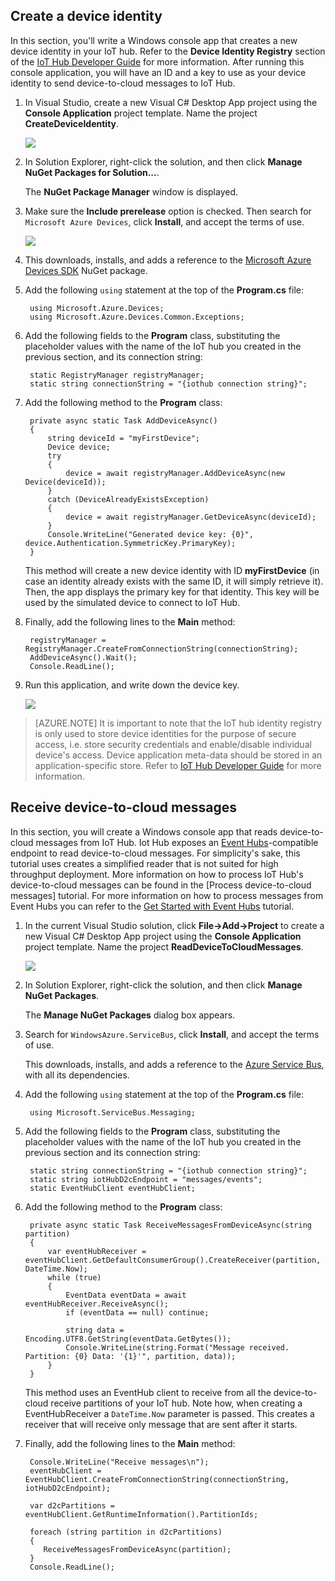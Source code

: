 ## Create a device identity

In this section, you'll write a Windows console app that creates a new device identity in your IoT hub. Refer to the **Device Identity Registry** section of the [IoT Hub Developer Guide][IoT Hub Developer Guide - Identity Registry] for more information. After running this console application, you will have an ID and a key to use as your device identity to send device-to-cloud messages to IoT Hub.

1. In Visual Studio, create a new Visual C# Desktop App project using the **Console  Application** project template. Name the project **CreateDeviceIdentity**.

	![][10]

2. In Solution Explorer, right-click the solution, and then click **Manage NuGet Packages for Solution...**.

	The **NuGet Package Manager** window is displayed.

3. Make sure the **Include prerelease** option is checked. Then search for `Microsoft Azure Devices`, click **Install**, and accept the terms of use.

	![][11]

4. This downloads, installs, and adds a reference to the [Microsoft Azure Devices SDK](https://www.nuget.org/packages/Microsoft.Azure.Devices/) NuGet package.

4. Add the following `using` statement at the top of the **Program.cs** file:

		using Microsoft.Azure.Devices;
        using Microsoft.Azure.Devices.Common.Exceptions;

5. Add the following fields to the **Program** class, substituting the placeholder values with the name of the IoT hub you created in the previous section, and its connection string:

		static RegistryManager registryManager;
        static string connectionString = "{iothub connection string}";

6. Add the following method to the **Program** class:

		private async static Task AddDeviceAsync()
        {
            string deviceId = "myFirstDevice";
            Device device;
            try
            {
                device = await registryManager.AddDeviceAsync(new Device(deviceId));
            }
            catch (DeviceAlreadyExistsException)
            {
                device = await registryManager.GetDeviceAsync(deviceId);
            }
            Console.WriteLine("Generated device key: {0}", device.Authentication.SymmetricKey.PrimaryKey);
        }

	This method will create a new device identity with ID **myFirstDevice** (in case an identity already exists with the same ID, it will simply retrieve it). Then, the app displays the primary key for that identity. This key will be used by the simulated device to connect to IoT Hub.

7. Finally, add the following lines to the **Main** method:

		registryManager = RegistryManager.CreateFromConnectionString(connectionString);
        AddDeviceAsync().Wait();
        Console.ReadLine();

8. Run this application, and write down the device key.

    ![][12]

> [AZURE.NOTE] It is important to note that the IoT hub identity registry is only used to store device identities for the purpose of secure access, i.e. store security credentials and enable/disable individual device's access. Device application meta-data should be stored in an application-specific store. Refer to [IoT Hub Developer Guide][IoT Hub Developer Guide - Identity Registry] for more information.

## Receive device-to-cloud messages

In this section, you will create a Windows console app that reads device-to-cloud messages from IoT Hub. Iot Hub exposes an [Event Hubs][Event Hubs Overview]-compatible endpoint to read device-to-cloud messages. For simplicity's sake, this tutorial uses creates a simplified reader that is not suited for high throughput deployment. More information on how to process IoT Hub's device-to-cloud messages can be found in the [Process device-to-cloud messages] tutorial. For more information on how to process messages from Event Hubs you can refer to the [Get Started with Event Hubs] tutorial.

1. In the current Visual Studio solution, click **File->Add->Project** to create a new Visual C# Desktop App project using the **Console  Application** project template. Name the project **ReadDeviceToCloudMessages**.

    ![][10]

2. In Solution Explorer, right-click the solution, and then click **Manage NuGet Packages**.

    The **Manage NuGet Packages** dialog box appears.

3. Search for `WindowsAzure.ServiceBus`, click **Install**, and accept the terms of use.

    This downloads, installs, and adds a reference to the [Azure Service Bus](https://www.nuget.org/packages/WindowsAzure.ServiceBus), with all its dependencies.

4. Add the following `using` statement at the top of the **Program.cs** file:

        using Microsoft.ServiceBus.Messaging;

5. Add the following fields to the **Program** class, substituting the placeholder values with the name of the IoT hub you created in the previous section and its connection string:

        static string connectionString = "{iothub connection string}";
        static string iotHubD2cEndpoint = "messages/events";
        static EventHubClient eventHubClient;

6. Add the following method to the **Program** class:

        private async static Task ReceiveMessagesFromDeviceAsync(string partition)
        {
            var eventHubReceiver = eventHubClient.GetDefaultConsumerGroup().CreateReceiver(partition, DateTime.Now);
            while (true)
            {
                EventData eventData = await eventHubReceiver.ReceiveAsync();
                if (eventData == null) continue;

                string data = Encoding.UTF8.GetString(eventData.GetBytes());
                Console.WriteLine(string.Format("Message received. Partition: {0} Data: '{1}'", partition, data));
            }
        }

    This method uses an EventHub client to receive from all the device-to-cloud receive partitions of your IoT hub. Note how, when creating a EventHubReceiver a `DateTime.Now` parameter is passed. This creates a receiver that will receive only message that are sent after it starts.

7. Finally, add the following lines to the **Main** method:

        Console.WriteLine("Receive messages\n");
        eventHubClient = EventHubClient.CreateFromConnectionString(connectionString, iotHubD2cEndpoint);

        var d2cPartitions = eventHubClient.GetRuntimeInformation().PartitionIds;

        foreach (string partition in d2cPartitions)
        {
           ReceiveMessagesFromDeviceAsync(partition);
        }  
        Console.ReadLine();


<!-- Links -->

[Azure IoT - Service SDK NuGet package]: https://www.nuget.org/packages/Microsoft.Azure.Devices/

[Get Started with Event Hubs]: event-hubs-csharp-ephcs-getstarted.md
[IoT Hub Developer Guide - Identity Registry]: iot-hub-devguide.md#identityregistry

[Event Hubs Overview]: event-hubs-overview.md
[Scaled out event processing]: https://code.msdn.microsoft.com/windowsazure/Service-Bus-Event-Hub-45f43fc3
[Azure Storage account]: storage-create-storage-account.md
[EventProcessorHost]: http://msdn.microsoft.com/library/azure/microsoft.servicebus.messaging.eventprocessorhost(v=azure.95).aspx

[Azure preview portal]: https://portal.azure.com/


<!-- Images -->
[10]: ./media/iot-hub-getstarted-cloud-csharp/create-identity-csharp1.png
[11]: ./media/iot-hub-getstarted-cloud-csharp/create-identity-csharp2.png
[12]: ./media/iot-hub-getstarted-cloud-csharp/create-identity-csharp3.png
